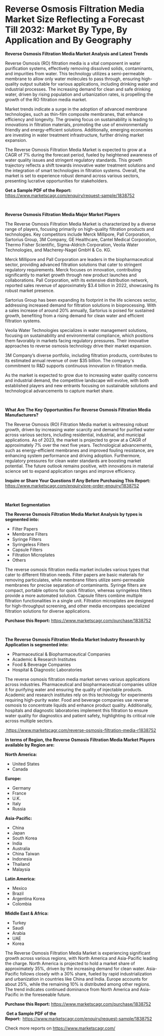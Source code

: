 <p><h1>Reverse Osmosis Filtration Media Market Size Reflecting a Forecast Till 2032: Market By Type, By Application and By Geography</h1></p><p><strong>Reverse Osmosis Filtration Media Market Analysis and Latest Trends</strong></p>
<p><p>Reverse Osmosis (RO) filtration media is a vital component in water purification systems, effectively removing dissolved solids, contaminants, and impurities from water. This technology utilizes a semi-permeable membrane to allow only water molecules to pass through, ensuring high-quality output suitable for various applications, including drinking water and industrial processes. The increasing demand for clean and safe drinking water, driven by rising population and urbanization rates, is propelling the growth of the RO filtration media market.</p><p>Market trends indicate a surge in the adoption of advanced membrane technologies, such as thin-film composite membranes, that enhance efficiency and longevity. The growing focus on sustainability is leading to innovations in filtration materials, promoting the use of environmentally friendly and energy-efficient solutions. Additionally, emerging economies are investing in water treatment infrastructure, further driving market expansion. </p><p>The Reverse Osmosis Filtration Media Market is expected to grow at a CAGR of 7% during the forecast period, fueled by heightened awareness of water quality issues and stringent regulatory standards. This growth trajectory reflects a shift towards innovative water treatment solutions and the integration of smart technologies in filtration systems. Overall, the market is set to experience robust demand across various sectors, presenting lucrative opportunities for stakeholders.</p></p>
<p><strong>Get a Sample PDF of the Report:&nbsp;</strong> <a href="https://www.marketscagr.com/enquiry/request-sample/1838752?utm_campaign=2038&utm_medium=2&utm_source=Github&utm_content=ia&utm_term=03022025&utm_id=reverse-osmosis-filtration-media">https://www.marketscagr.com/enquiry/request-sample/1838752</a></p>
<p>&nbsp;</p>
<p><strong>Reverse Osmosis Filtration Media Major Market Players</strong></p>
<p><p>The Reverse Osmosis Filtration Media Market is characterized by a diverse range of players, focusing primarily on high-quality filtration products and technologies. Key competitors include Merck Millipore, Pall Corporation, Sartorius Group, 3M Company, GE Healthcare, Cantel Medical Corporation, Thermo Fisher Scientific, Sigma-Aldrich Corporation, Veolia Water Technologies, and Macherey-Nagel GmbH & Co. KG. </p><p>Merck Millipore and Pall Corporation are leaders in the biopharmaceutical sector, providing advanced filtration solutions that cater to stringent regulatory requirements. Merck focuses on innovation, contributing significantly to market growth through new product launches and collaborations. Pall Corporation, with its extensive distribution network, reported sales revenue of approximately $3.4 billion in 2022, showcasing its robust market presence.</p><p>Sartorius Group has been expanding its footprint in the life sciences sector, addressing increased demand for filtration solutions in bioprocessing. With a sales increase of around 20% annually, Sartorius is poised for sustained growth, benefiting from a rising demand for clean water and efficient filtration systems.</p><p>Veolia Water Technologies specializes in water management solutions, focusing on sustainability and environmental compliance, which positions them favorably in markets facing regulatory pressures. Their innovative approaches to reverse osmosis technology drive their market expansion.</p><p>3M Company’s diverse portfolio, including filtration products, contributes to its estimated annual revenue of over $35 billion. The company's commitment to R&D supports continuous innovation in filtration media.</p><p>As the market is expected to grow due to increasing water quality concerns and industrial demand, the competitive landscape will evolve, with both established players and new entrants focusing on sustainable solutions and technological advancements to capture market share.</p></p>
<p>&nbsp;</p>
<p><strong>What Are The Key Opportunities For Reverse Osmosis Filtration Media Manufacturers?</strong></p>
<p><p>The Reverse Osmosis (RO) Filtration Media market is witnessing robust growth, driven by increasing water scarcity and demand for purified water across various sectors, including residential, industrial, and municipal applications. As of 2023, the market is projected to grow at a CAGR of approximately 7% over the next five years. Technological advancements, such as energy-efficient membranes and improved fouling resistance, are enhancing system performance and driving adoption. Furthermore, regulatory pressures for clean water standards are boosting market potential. The future outlook remains positive, with innovations in material science set to expand application ranges and improve efficiency.</p></p>
<p><strong>Inquire or Share Your Questions If Any Before Purchasing This Report:</strong> <a href="https://www.marketscagr.com/enquiry/pre-order-enquiry/1838752?utm_campaign=2038&utm_medium=2&utm_source=Github&utm_content=ia&utm_term=03022025&utm_id=reverse-osmosis-filtration-media">https://www.marketscagr.com/enquiry/pre-order-enquiry/1838752</a></p>
<p>&nbsp;</p>
<p><strong>Market Segmentation</strong></p>
<p><strong>The Reverse Osmosis Filtration Media Market Analysis by types is segmented into:</strong></p>
<p><ul><li>Filter Papers</li><li>Membrane Filters</li><li>Syringe Filters</li><li>Syringeless Filters</li><li>Capsule Filters</li><li>Filtration Microplates</li><li>Others</li></ul></p>
<p><p>The reverse osmosis filtration media market includes various types that cater to different filtration needs. Filter papers are basic materials for removing particulates, while membrane filters utilize semi-permeable membranes for precise separation of contaminants. Syringe filters are compact, portable options for quick filtration, whereas syringeless filters provide a more automated solution. Capsule filters combine multiple filtration functionalities in a single unit. Filtration microplates are designed for high-throughput screening, and other media encompass specialized filtration solutions for diverse applications.</p></p>
<p><strong>Purchase this Report:&nbsp;</strong><a href="https://www.marketscagr.com/purchase/1838752?utm_campaign=2038&utm_medium=2&utm_source=Github&utm_content=ia&utm_term=03022025&utm_id=reverse-osmosis-filtration-media">https://www.marketscagr.com/purchase/1838752</a></p>
<p>&nbsp;</p>
<p><strong>The Reverse Osmosis Filtration Media Market Industry Research by Application is segmented into:</strong></p>
<p><ul><li>Pharmaceutical & Biopharmaceutical Companies</li><li>Academic & Research Institutes</li><li>Food & Beverage Companies</li><li>Hospital & Diagnostic Laboratories</li></ul></p>
<p><p>The reverse osmosis filtration media market serves various applications across industries. Pharmaceutical and biopharmaceutical companies utilize it for purifying water and ensuring the quality of injectable products. Academic and research institutes rely on this technology for experiments requiring high-purity water. Food and beverage companies use reverse osmosis to concentrate liquids and enhance product quality. Additionally, hospitals and diagnostic laboratories implement this filtration to ensure water quality for diagnostics and patient safety, highlighting its critical role across multiple sectors.</p></p>
<p><a href="https://www.marketscagr.com/reverse-osmosis-filtration-media-r1838752?utm_campaign=2038&utm_medium=2&utm_source=Github&utm_content=ia&utm_term=03022025&utm_id=reverse-osmosis-filtration-media">&nbsp;https://www.marketscagr.com/reverse-osmosis-filtration-media-r1838752</a></p>
<p><strong>In terms of Region, the Reverse Osmosis Filtration Media Market Players available by Region are:</strong></p>
<p>
    <p> <strong> North America: </strong>
        <ul>
            <li>United States</li>
            <li>Canada</li>
        </ul>
        </p> 
    <p> <strong> Europe: </strong>
        <ul>
            <li>Germany</li>
            <li>France</li>
            <li>U.K.</li>
            <li>Italy</li>
            <li>Russia</li>
        </ul>
        </p> 
    <p> <strong> Asia-Pacific: </strong>
        <ul>
            <li>China</li>
            <li>Japan</li>
            <li>South Korea</li>
            <li>India</li>
            <li>Australia</li>
            <li>China Taiwan</li>
            <li>Indonesia</li>
            <li>Thailand</li>
            <li>Malaysia</li>
        </ul>
        </p> 
    <p> <strong> Latin America: </strong>
        <ul>
            <li>Mexico</li>
            <li>Brazil</li>
            <li>Argentina Korea</li>
            <li>Colombia</li>
        </ul>
        </p> 
    <p> <strong> Middle East & Africa: </strong>
        <ul>
            <li>Turkey</li>
            <li>Saudi</li>
            <li>Arabia</li>
            <li>UAE</li>
            <li>Korea</li>
        </ul>
    </p>
    </p>
<p><p>The Reverse Osmosis Filtration Media Market is experiencing significant growth across various regions, with North America and Asia-Pacific leading the charge. North America is projected to hold a market share of approximately 35%, driven by the increasing demand for clean water. Asia-Pacific follows closely with a 30% share, fueled by rapid industrialization and urbanization in countries like China and India. Europe accounts for about 25%, while the remaining 10% is distributed among other regions. The trend indicates continued dominance from North America and Asia-Pacific in the foreseeable future.</p></p>
<p><strong>Purchase this Report: </strong><a href="https://www.marketscagr.com/purchase/1838752?utm_campaign=2038&utm_medium=2&utm_source=Github&utm_content=ia&utm_term=03022025&utm_id=reverse-osmosis-filtration-media">https://www.marketscagr.com/purchase/1838752</a></p>
<p>&nbsp;<strong>Get a Sample PDF of the Report:&nbsp;&nbsp;</strong><a href="https://www.marketscagr.com/enquiry/request-sample/1838752?utm_campaign=2038&utm_medium=2&utm_source=Github&utm_content=ia&utm_term=03022025&utm_id=reverse-osmosis-filtration-media">https://www.marketscagr.com/enquiry/request-sample/1838752</a></p>
<p><strong></strong></p>
<p>Check more reports on <a href="https://www.marketscagr.com/?utm_campaign=2038&utm_medium=2&utm_source=Github&utm_content=ia&utm_term=03022025&utm_id=reverse-osmosis-filtration-media">https://www.marketscagr.com/</a></p>
